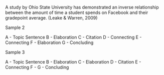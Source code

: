 A study by Ohio State University has demonstrated an inverse relationship
between the amount of time a student spends on Facebook and their gradepoint
average. (Leake & Warren, 2009)


Sample 2

A - Topic Sentence
B - Elaboration
C - Citation
D - Connecting
E - Connecting
F - Elaboration
G - Concluding

Sample 3

A - Topic Sentence
B - Elaboration
C - Elaboration
D - Citation
E - Connecting
F -
G - Concluding
